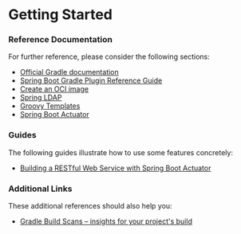 # Getting Started

### Reference Documentation
For further reference, please consider the following sections:

* [Official Gradle documentation](https://docs.gradle.org)
* [Spring Boot Gradle Plugin Reference Guide](https://docs.spring.io/spring-boot/docs/2.5.13/gradle-plugin/reference/html/)
* [Create an OCI image](https://docs.spring.io/spring-boot/docs/2.5.13/gradle-plugin/reference/html/#build-image)
* [Spring LDAP](https://docs.spring.io/spring-boot/docs/2.5.13/reference/htmlsingle/#boot-features-ldap)
* [Groovy Templates](https://docs.spring.io/spring-boot/docs/2.5.13/reference/htmlsingle/#boot-features-spring-mvc-template-engines)
* [Spring Boot Actuator](https://docs.spring.io/spring-boot/docs/2.5.13/reference/htmlsingle/#production-ready)

### Guides
The following guides illustrate how to use some features concretely:

* [Building a RESTful Web Service with Spring Boot Actuator](https://spring.io/guides/gs/actuator-service/)

### Additional Links
These additional references should also help you:

* [Gradle Build Scans – insights for your project's build](https://scans.gradle.com#gradle)

